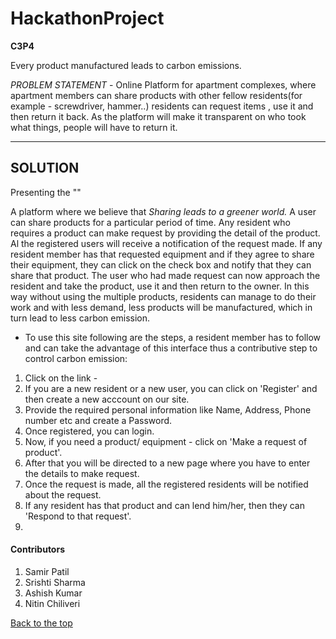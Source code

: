 # HackathonProject

**C3P4** 

Every product manufactured leads to carbon emissions.

*PROBLEM STATEMENT* - Online Platform for apartment complexes, where apartment members can share products with other fellow residents(for example - screwdriver, hammer..) residents can request items , use it and then return it back. As the platform will make it transparent on who took what things, people will have to return it.

---

## SOLUTION

Presenting the ""

A platform where we believe that _Sharing leads to a greener world._
A user can share products for a particular period of time. Any resident who requires a product can make request by providing the detail of the product. Al the registered users will receive a notification of the request made. If any resident member has that requested equipment and if they agree to share their equipment, they can click on the check box and notify that they can share that product. The user who had made request can now approach the resident and take the product, use it and then return to the owner. In this way without using the multiple products, residents can manage to do their work and with less demand, less products will be manufactured, which in turn lead to less carbon emission. 

  * To use this site following are the steps, a resident member has to follow and can take the advantage of this interface thus a contributive step to control carbon emission:

1. Click on the link - 
2. If you are a new resident or a new user, you can click on 'Register' and then create a new acccount on our site.
3. Provide the required personal information like Name, Address, Phone number etc and create a Password.
4. Once registered, you can login.
5. Now, if you need a product/ equipment - click on 'Make a request of product'.
6. After that you will be directed to a new page where you have to enter the details to make request.
7. Once the request is made, all the registered residents will be notified about the request.
8. If any resident has that product and can lend him/her, then they can 'Respond to that request'.
9. 


#### Contributors

1. Samir Patil
2. Srishti Sharma
3. Ashish Kumar
4. Nitin Chiliveri




[Back to the top](#HackathonProject)



 
